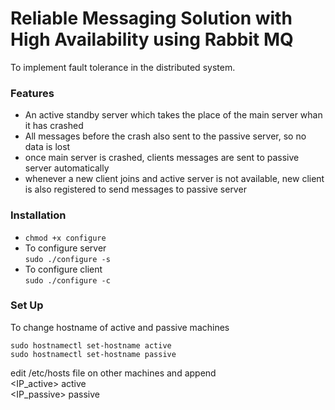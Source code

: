 # Reliable Messaging Solution with High Availability using Rabbit MQ
To implement fault tolerance in the distributed system.

### Features
 - An active standby server which takes the place of the main server whan it has crashed
 - All messages before the crash also sent to the passive server, so no data is lost
 - once main server is crashed, clients  messages are sent  to passive server automatically
 - whenever a new client joins and active server is not available, new client is also registered to send messages
   to passive server

### Installation
- ```chmod +x configure```
- To configure server  
  ```sudo ./configure -s```
- To configure client  
  ```sudo ./configure -c```
### Set Up
To change hostname of active and passive machines
```
sudo hostnamectl set-hostname active
sudo hostnamectl set-hostname passive
```

edit /etc/hosts file on other machines and append    
<IP_active>  active    
<IP_passive>  passive    

